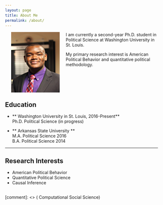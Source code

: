 ```yaml
---
layout: page
title: About Me
permalink: /about/
---
```


<img align="left" src="/assets/prof_pic.jpg" hspace="20" width="160" height="200">


I am currently a second-year Ph.D. student in Political Science at Washington University in St. Louis.  <br />

My primary research interest is American Political Behavior and quantitative political methodology.  <br />

<br />
<br />
<br />
<br />

## Education
* ** Washington University in St. Louis,  2016-Present** <br>
  Ph.D. Political Science (in progress) <br>

* ** Arkansas State University ** <br>
  M.A. Political Science 2016 <br>
  B.A. Political Science 2014

---

## Research Interests
* American Political Behavior
* Quantitative Political Science 
* Causal Inference 
<br />
[comment]: <> ( Computational Social Science)
